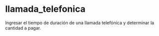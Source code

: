 # llamada_telefonica
Ingresar el tiempo de duración de una llamada telefónica y determinar la cantidad a pagar.
